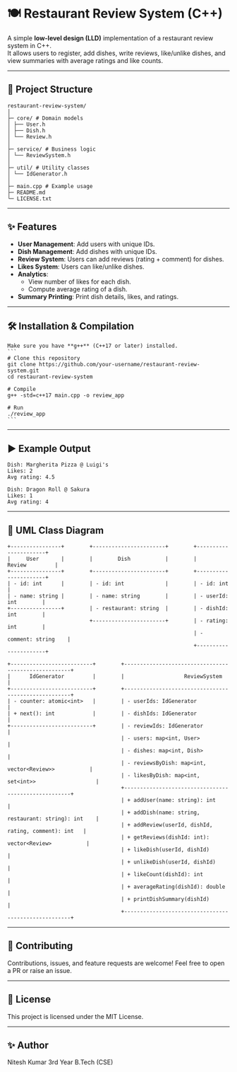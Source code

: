# 🍽️ Restaurant Review System (C++)

A simple **low-level design (LLD)** implementation of a restaurant review system in C++.  
It allows users to register, add dishes, write reviews, like/unlike dishes, and view summaries with average ratings and like counts.

---

## 📂 Project Structure

    restaurant-review-system/
    │
    ├─ core/ # Domain models
    │ ├── User.h
    │ ├── Dish.h
    │ └── Review.h
    │
    ├─ service/ # Business logic
    │ └── ReviewSystem.h
    │
    ├─ util/ # Utility classes
    │ └── IdGenerator.h
    │
    ├─ main.cpp # Example usage
    ├─ README.md
    └─ LICENSE.txt

---

## ✨ Features

- **User Management**: Add users with unique IDs.  
- **Dish Management**: Add dishes with unique IDs.  
- **Review System**: Users can add reviews (rating + comment) for dishes.  
- **Likes System**: Users can like/unlike dishes.  
- **Analytics**:  
  - View number of likes for each dish.  
  - Compute average rating of a dish.  
- **Summary Printing**: Print dish details, likes, and ratings.  

---

## 🛠️ Installation & Compilation

    Make sure you have **g++** (C++17 or later) installed.
    ```
    # Clone this repository
    git clone https://github.com/your-username/restaurant-review-system.git
    cd restaurant-review-system

    # Compile
    g++ -std=c++17 main.cpp -o review_app

    # Run
    ./review_app
    ```
---

## ▶️ Example Output

    Dish: Margherita Pizza @ Luigi's
    Likes: 2
    Avg rating: 4.5

    Dish: Dragon Roll @ Sakura
    Likes: 1
    Avg rating: 4

---

## 🧩 UML Class Diagram

    +----------------+        +-----------------------+        +----------------------+
    |     User       |        |        Dish           |        |       Review         |
    +----------------+        +-----------------------+        +----------------------+
    | - id: int      |        | - id: int             |        | - id: int            |
    | - name: string |        | - name: string        |        | - userId: int        |
    +----------------+        | - restaurant: string  |        | - dishId: int        |
                              +-----------------------+        | - rating: int        |
                                                               | - comment: string    |
                                                               +----------------------+

    +--------------------------+        +-----------------------------------------------------+
    |      IdGenerator         |        |                   ReviewSystem                      |
    +--------------------------+        +-----------------------------------------------------+
    | - counter: atomic<int>   |        | - userIds: IdGenerator                              |
    | + next(): int            |        | - dishIds: IdGenerator                              |
    +--------------------------+        | - reviewIds: IdGenerator                            |
                                        | - users: map<int, User>                             |
                                        | - dishes: map<int, Dish>                            |
                                        | - reviewsByDish: map<int, vector<Review>>           |
                                        | - likesByDish: map<int, set<int>>                   |
                                        +-----------------------------------------------------+
                                        | + addUser(name: string): int                        |
                                        | + addDish(name: string, restaurant: string): int    |
                                        | + addReview(userId, dishId, rating, comment): int   |
                                        | + getReviews(dishId: int): vector<Review>           |
                                        | + likeDish(userId, dishId)                          |
                                        | + unlikeDish(userId, dishId)                        |
                                        | + likeCount(dishId): int                            |
                                        | + averageRating(dishId): double                     |
                                        | + printDishSummary(dishId)                          |
                                        +-----------------------------------------------------+

---

## 🤝 Contributing

Contributions, issues, and feature requests are welcome!
Feel free to open a PR or raise an issue.

---

## 📜 License

This project is licensed under the MIT License.

---

## ✨ Author
Nitesh Kumar 3rd Year B.Tech (CSE)
